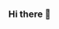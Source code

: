 ### Hi there 👋

<!--
**Glauu/Glauu** is a ✨ _special_ ✨ repository because its `README.md` (this file) appears on your GitHub profile.

Here are some ideas to get you started:

- 🔭 I'm not currently working with technology...for now ...
- 🌱 I’m currently learning CSS, HTML, Java-script
- 👯 I’m looking to collaborate on ...
- 🤔 I’m looking for help with HTML, CSS, Semantic tags and java-script...
- 💬 Ask me and answer me about HTML CSS and java script
- 📫 How to reach me: loading...
- 😄 Pronouns: she
- ⚡ Fun fact: loading...
-->
